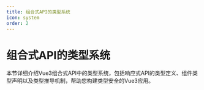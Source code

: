 ```yaml
---
title: 组合式API的类型系统
icon: system
order: 2
---
```


# 组合式API的类型系统

本节详细介绍Vue3组合式API中的类型系统，包括响应式API的类型定义、组件类型声明以及类型推导机制，帮助您构建类型安全的Vue3应用。
